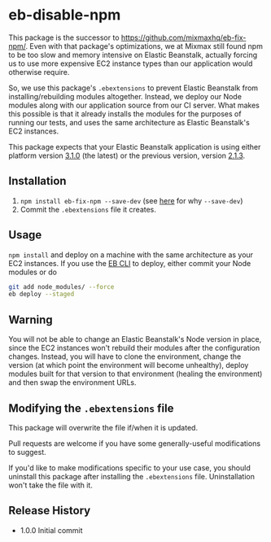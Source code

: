 # eb-disable-npm

This package is the successor to https://github.com/mixmaxhq/eb-fix-npm/.
Even with that package's optimizations, we at Mixmax still found npm to be too
slow and memory intensive on Elastic Beanstalk, actually forcing us to use more
expensive EC2 instance types than our application would otherwise require.

So, we use this package's `.ebextensions` to prevent Elastic Beanstalk from
installing/rebuilding modules altogether. Instead, we deploy our Node modules
along with our application source from our CI server. What makes this possible is
that it already installs the modules for the purposes of running our tests, and
uses the same architecture as Elastic Beanstalk's EC2 instances.

This package expects that your Elastic Beanstalk application is using either platform
version [3.1.0](http://docs.aws.amazon.com/elasticbeanstalk/latest/dg/concepts.platforms.html#concepts.platforms.nodejs)
(the latest) or the previous version, version [2.1.3](http://docs.aws.amazon.com/elasticbeanstalk/latest/dg/platform-history-nodejs.html).

## Installation

1. `npm install eb-fix-npm --save-dev` (see [here](https://github.com/mixmaxhq/install-files/blob/master/README.md#installation) for why `--save-dev`)
2. Commit the `.ebextensions` file it creates.

## Usage

`npm install` and deploy on a machine with the same architecture as your EC2
instances. If you use the [EB CLI](http://docs.aws.amazon.com/elasticbeanstalk/latest/dg/eb-cli3.html)
to deploy, either commit your Node modules or do

```sh
git add node_modules/ --force
eb deploy --staged
```

## Warning

You will not be able to change an Elastic Beanstalk's Node version in place,
since the EC2 instances won't rebuild their modules after the configuration
changes. Instead, you will have to clone the environment, change the version
(at which point the environment will become unhealthy), deploy modules built for
that version to that environment (healing the environment) and then swap the
environment URLs.

## Modifying the `.ebextensions` file

This package will overwrite the file if/when it is updated.

Pull requests are welcome if you have some generally-useful modifications to
suggest.

If you'd like to make modifications specific to your use case, you should uninstall
this package after installing the `.ebextensions` file. Uninstallation won't take
the file with it.

## Release History

* 1.0.0 Initial commit
